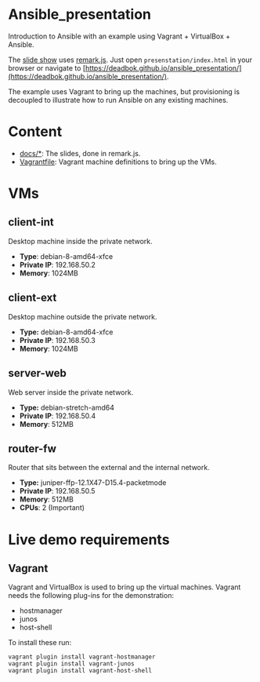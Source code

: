 # Ansible_presentation

Introduction to Ansible with an example using Vagrant + VirtualBox + Ansible.

The [slide show](https://deadbok.github.io/ansible_presentation/) uses [remark.js](https://github.com/gnab/remark). Just open
`presenstation/index.html` in your browser or navigate to [https://deadbok.github.io/ansible_presentation/](https://deadbok.github.io/ansible_presentation/).

The example uses Vagrant to bring up the machines, but provisioning is
decoupled to illustrate how to run Ansible on any existing machines.

# Content

* [docs/*](./docs): The slides, done in remark.js.
* [Vagrantfile](./Vagrantfile): Vagrant machine definitions to bring up the VMs.

# VMs

## client-int

Desktop machine inside the private network.

* **Type**: debian-8-amd64-xfce
* **Private IP**: 192.168.50.2
* **Memory**: 1024MB

## client-ext

Desktop machine outside the private network.

* **Type:** debian-8-amd64-xfce
* **Private IP**: 192.168.50.3
* **Memory**: 1024MB

## server-web

Web server inside the private network.

* **Type:** debian-stretch-amd64
* **Private IP**: 192.168.50.4
* **Memory**: 512MB

## router-fw

Router that sits between the external and the internal network.

* **Type:** juniper-ffp-12.1X47-D15.4-packetmode
* **Private IP**: 192.168.50.5
* **Memory**: 512MB
* **CPUs**: 2 (Important)

# Live demo requirements

## Vagrant

Vagrant and VirtualBox is used to bring up the virtual machines. Vagrant needs
the following plug-ins for the demonstration:

* hostmanager
* junos
* host-shell

To install these run:

    vagrant plugin install vagrant-hostmanager
    vagrant plugin install vagrant-junos
    vagrant plugin install vagrant-host-shell
